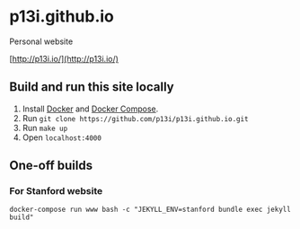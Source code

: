 # p13i.github.io

Personal website

[http://p13i.io/](http://p13i.io/)

## Build and run this site locally

1. Install
   [Docker](https://docs.docker.com/engine/installation/)
   and [Docker
   Compose](https://docs.docker.com/compose/install/).
2. Run `git clone https://github.com/p13i/p13i.github.io.git`
4. Run `make up`
4. Open `localhost:4000`

## One-off builds

### For Stanford website

```shell
docker-compose run www bash -c "JEKYLL_ENV=stanford bundle exec jekyll build"
```
